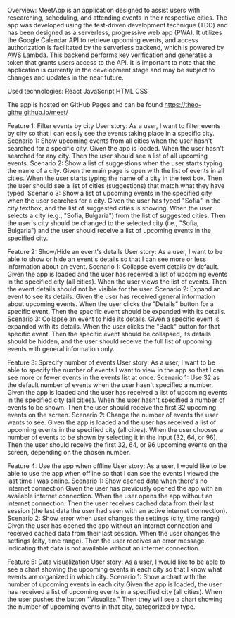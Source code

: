 
Overview:
MeetApp is an application designed to assist users with researching, scheduling, and attending events in their respective cities. The app was developed using the test-driven development technique (TDD) and has been designed as a serverless, progressive web app (PWA). It utilizes the Google Calendar API to retrieve upcoming events, and access authorization is facilitated by the serverless backend, which is powered by AWS Lambda. This backend performs key verification and generates a token that grants users access to the API. It is important to note that the application is currently in the development stage and may be subject to changes and updates in the near future.

Used technologies:
React
JavaScript
HTML
CSS

The app is hosted on GitHub Pages and can be found https://theo-githu.github.io/meet/

Feature 1: Filter events by city
User story: As a user, I want to filter events by city so that I can easily see the events taking place in a specific city. Scenario 1: Show upcoming events from all cities when the user hasn't searched for a specific city. Given the app is loaded. When the user hasn't searched for any city. Then the user should see a list of all upcoming events. Scenario 2: Show a list of suggestions when the user starts typing the name of a city. Given the main page is open with the list of events in all cities. When the user starts typing the name of a city in the text box. Then the user should see a list of cities (suggestions) that match what they have typed. Scenario 3: Show a list of upcoming events in the specified city when the user searches for a city. Given the user has typed "Sofia" in the city textbox, and the list of suggested cities is showing. When the user selects a city (e.g., "Sofia, Bulgaria") from the list of suggested cities. Then the user's city should be changed to the selected city (i.e., "Sofia, Bulgaria") and the user should receive a list of upcoming events in the specified city.

Feature 2: Show/Hide an event's details
User story: As a user, I want to be able to show or hide an event's details so that I can see more or less information about an event. Scenario 1: Collapse event details by default. Given the app is loaded and the user has received a list of upcoming events in the specified city (all cities). When the user views the list of events. Then the event details should not be visible for the user. Scenario 2: Expand an event to see its details. Given the user has received general information about upcoming events. When the user clicks the "Details" button for a specific event. Then the specific event should be expanded with its details. Scenario 3: Collapse an event to hide its details. Given a specific event is expanded with its details. When the user clicks the "Back" button for that specific event. Then the specific event should be collapsed, its details should be hidden, and the user should receive the full list of upcoming events with general information only.

Feature 3: Sprecify number of events
User story: As a user, I want to be able to specify the number of events I want to view in the app so that I can see more or fewer events in the events list at once. Scenario 1: Use 32 as the default number of events when the user hasn't specified a number. Given the app is loaded and the user has received a list of upcoming events in the specified city (all cities). When the user hasn't specified a number of events to be shown. Then the user should receive the first 32 upcoming events on the screen. Scenario 2: Change the number of events the user wants to see. Given the app is loaded and the user has received a list of upcoming events in the specified city (all cities). When the user chooses a number of events to be shown by selecting it in the input (32, 64, or 96). Then the user should receive the first 32, 64, or 96 upcoming events on the screen, depending on the chosen number.

Feature 4: Use the app when offline
User story: As a user, I would like to be able to use the app when offline so that I can see the events I viewed the last time I was online. Scenario 1: Show cached data when there's no internet connection Given the user has previously opened the app with an available internet connection. When the user opens the app without an internet connection. Then the user receives cached data from their last session (the last data the user had seen with an active internet connection). Scenario 2: Show error when user changes the settings (city, time range) Given the user has opened the app without an internet connection and received cached data from their last session. When the user changes the settings (city, time range). Then the user receives an error message indicating that data is not available without an internet connection.

Feature 5: Data visualization
User story: As a user, I would like to be able to see a chart showing the upcoming events in each city so that I know what events are organized in which city. Scenario 1: Show a chart with the number of upcoming events in each city Given the app is loaded, the user has received a list of upcoming events in a specified city (all cities). When the user pushes the button "Visualize." Then they will see a chart showing the number of upcoming events in that city, categorized by type.
